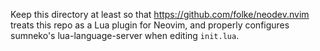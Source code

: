 Keep this directory at least so that <https://github.com/folke/neodev.nvim> treats this
repo as a Lua plugin for Neovim, and properly configures sumneko's lua-language-server
when editing `init.lua`.
